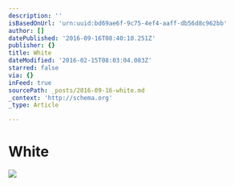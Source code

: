 ```yaml
---
description: ''
isBasedOnUrl: 'urn:uuid:bd69ae6f-9c75-4ef4-aaff-db56d8c962bb'
author: []
datePublished: '2016-09-16T08:40:10.251Z'
publisher: {}
title: White
dateModified: '2016-02-15T08:03:04.083Z'
starred: false
via: {}
inFeed: true
sourcePath: _posts/2016-09-16-white.md
_context: 'http://schema.org'
_type: Article

---
```

# White
![](https://the-grid-user-content.s3-us-west-2.amazonaws.com/461689db-f7dd-4109-bba8-2a55e799c206.png)